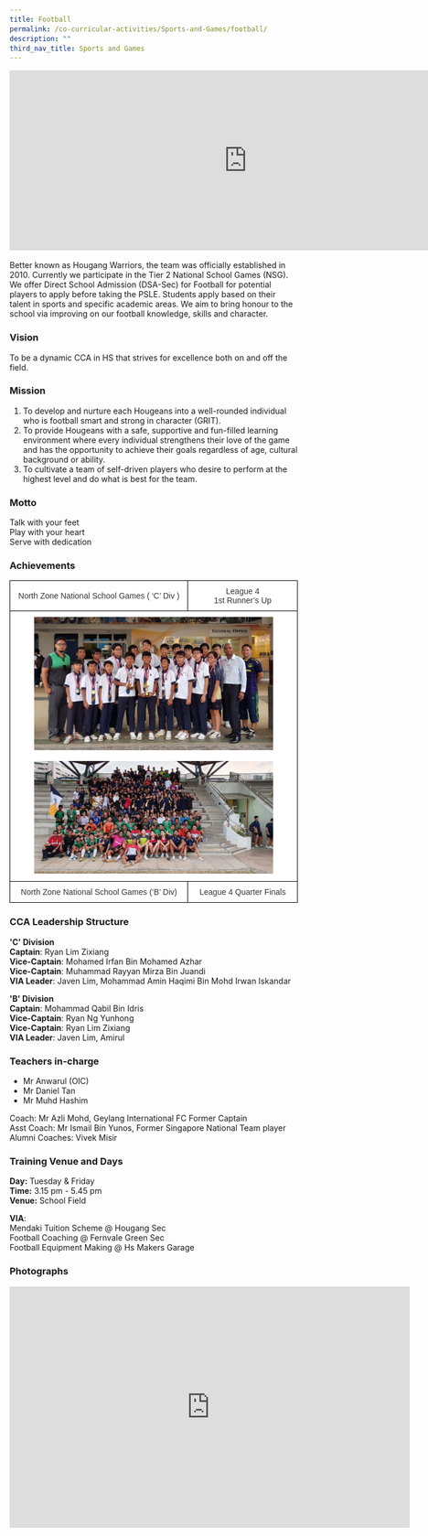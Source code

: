 ```yaml
---
title: Football
permalink: /co-curricular-activities/Sports-and-Games/football/
description: ""
third_nav_title: Sports and Games
---
```

<center><iframe allowfullscreen="" allow="accelerometer; autoplay; clipboard-write; encrypted-media; gyroscope; picture-in-picture" frameborder="0" title="2022 Football Open House" src="https://www.youtube.com/embed/Feg_Ruz81YM" height="315" width="830"></iframe></center>

Better known as Hougang Warriors, the team was officially established in 2010. Currently we participate in the Tier 2 National School Games (NSG). We offer Direct School Admission (DSA-Sec) for Football for potential players to apply before taking the PSLE. Students apply based on their talent in sports and specific academic areas. We aim to bring honour to the school via improving on our football knowledge, skills and character.  

### Vision

To be a dynamic CCA in HS that strives for excellence both on and off the field.

### Mission

1. To develop and nurture each Hougeans into a well-rounded individual who is football smart and strong in character (GRIT).
2. To provide Hougeans with a safe, supportive and fun-filled learning environment where every individual strengthens their love of the game and has the opportunity to achieve their goals regardless of age, cultural background or ability.
3. To cultivate a team of self-driven players who desire to perform at the highest level and do what is best for the team.

  

### Motto
Talk with your feet  
Play with your heart  
Serve with dedication

### Achievements

<style type="text/css">
.tg  {border-collapse:collapse;border-spacing:0;margin:0px auto;}
.tg td{border-color:black;border-style:solid;border-width:1px;font-family:Arial, sans-serif;font-size:14px;
  overflow:hidden;padding:10px 5px;word-break:normal;}
.tg th{border-color:black;border-style:solid;border-width:1px;font-family:Arial, sans-serif;font-size:14px;
  font-weight:normal;overflow:hidden;padding:10px 5px;word-break:normal;}
.tg .tg-2rp9{background-color:#FFF;color:#333;text-align:center;vertical-align:middle}
</style>
<table class="tg">
<tbody>
  <tr>
    <td class="tg-2rp9">North Zone National School Games ( ‘C’ Div )</td>
    <td class="tg-2rp9">League 4<br>1st Runner’s Up</td>
  </tr>
  <tr>
    <td colspan="2" class="tg-2rp9"><img style="width:85%" src="/images/fb3.jpeg"><br><br><img style="width:85%" src="/images/fb4.jpeg"></td>
  </tr>
  <tr>
    <td class="tg-2rp9">North Zone National School Games (‘B’ Div)</td>
    <td class="tg-2rp9">League 4 Quarter Finals</td>
  </tr>
</tbody>
</table>



### CCA Leadership Structure

**'C' Division**   
**Captain**: Ryan Lim Zixiang  
**Vice-Captain**: Mohamed Irfan Bin Mohamed Azhar  
**Vice-Captain**: Muhammad Rayyan Mirza Bin Juandi  
**VIA Leader**: Javen Lim, Mohammad Amin Haqimi Bin Mohd Irwan Iskandar  

**'B' Division**  
**Captain**: Mohammad Qabil Bin Idris  
**Vice-Captain**: Ryan Ng Yunhong  
**Vice-Captain**: Ryan Lim Zixiang  
**VIA Leader**: Javen Lim, Amirul&nbsp;  

### Teachers in-charge

*   Mr Anwarul (OIC)     
*   Mr Daniel Tan
*   Mr Muhd Hashim

Coach: Mr Azli Mohd, Geylang International FC Former Captain   
Asst Coach: Mr Ismail Bin Yunos, Former Singapore National Team player   
Alumni Coaches: Vivek Misir

  

### Training Venue and Days

**Day:**&nbsp;Tuesday &amp; Friday   
**Time:**&nbsp;3.15 pm - 5.45 pm   
**Venue:**&nbsp;School Field

  

**VIA**:    
Mendaki Tuition Scheme @ Hougang Sec   
Football Coaching @ Fernvale Green Sec   
Football Equipment Making @ Hs Makers Garage

### Photographs

<center><iframe allowfullscreen="true" height="422" width="700" frameborder="0" src="https://docs.google.com/presentation/d/e/2PACX-1vRApeejkWyG8X4urzpSgGqG9FKm0N6LGGSByVH6CO2ExS-8DDcUXDo6GZX-FRCkJvS3NcSFofvnxdwN/embed?start=false&amp;loop=false&amp;delayms=3000"></iframe></center>